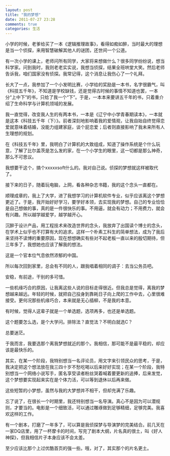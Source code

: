 ```yaml
---
layout: post
title: "我的梦想"
date: 2011-07-27 23:28
comments: true
categories: 生活
---
```

小学的时候，老爹给买了一本《逻辑推理故事》，看得如痴如醉，当时最大的理想是当一个侦探，来用智慧破解其他人的谜团，还世间一个公道。

有一次小学的课上，老师问所有同学，大家将来想做什么？很多同学纷纷说，想当科学家。问到我时，我则老老实实说，我想当侦探，结果全班哄堂大笑。然后老师告诉我，咱们国家没有侦探。我常记得，这个消息让我伤心了一个礼拜。

长大了一点，我参加了一个小发明比赛，小学给的奖励是一本书，名字很霸气，叫《科技五千年》，不知道是学校缺钱，还是觉得古时候的事情不知道也罢，一本分“上中下”的书，只给了我一个“下”。于是，一本本来要讲五千年的书，只着重介绍了生命科学与计算机领域的发展。

我一直觉得，改变我人生的有两本书，一本是《辽宁中小学青春期读本》，一本就是这本《科技五千年（下）》。前者深刻地影响着我的爱情观，让我自始自终觉得恋爱就意味着结婚，没能力组建家庭，谈个屁恋爱；后者则直接影响了我未来所有人生理想的规划。<!-- more -->

在《科技五千年》里，我明白了计算机的大致组成，知道了操作系统是个什么玩意，了解了比尔盖茨是怎么发的家，在一个小学生的眼里，这一切都是那么神奇，那么不可思议。

我想要干这个，搞个xxxxxsoft什么的。我对自己说。侦探的梦想就这样被取代了。

接下来的日子，随着玩电脑，上网，看各种杂志书籍，我的这个念头一直都在。

顺理成章的，我上了大学，进了我想学习的计算机软件专业，似乎应该离这个梦想更近了。于是，我开始好好学习，要学好本领，去实现我的梦想。自己的专业恰恰是自己想做的事，真的是一件很快乐的事。不用逼，就会有动力；不用费力，就会有兴趣。所以越学越爱学，越学越开心。

沉醉于设计产品，用工程技术来改造世界的念头，我放弃了出国读个博士的念头，在学术上似乎也不打算有大的追求。这样一个朴素工科生的简单想法，成为了我后来坚持不读博的重要原因，现在想想确实有些对不起老板一直以来的殷切期待，但三年多了，我想她也应该了解我的想法。

这是一个官本位气息依然浓郁的中国。

所以每次回到家里，总会有不同的人，跟我唱着相同的调子：去当公务员吧。

安稳，有前途，干别的多可惜。

一些机缘巧合的原因，让我离这些人说的目标走得很近。但我总是觉得，离我的梦想越来越远。年轻的时候，就把自己投身到靠耗日子向上爬的工作中去，心里很难接受。更何况那些机缘巧合，本来就是无心插柳，不是我的本意。

有时候，觉得人这辈子就是一个单选题，选项再多，也还是单选题。

这个题要怎么选，是个大学问。排除法？直觉法？不明白就选C？

总要迷茫。

于我而言，我要选那个离我梦想就近的那个。我相信，那可能不是最平稳的，却应该是最快乐的。

其实，在某一个阶段，我特别想当一名评论员，用文字来引领民众的思考，于是，我决定把这个想法放在我三四十岁不愁吃喝以后来好好实现；在某一个阶段，我特别想当一个网络小说写手，匿名享受读者粉丝哭着喊着要更新的追捧，后来发觉，这个梦想要实现起来实在是个体力活，可以等到退休以后再来做。

这些短暂的小梦想，虽然与我的大梦想并不相干，但却充满了乐趣。

忘了说了，在很长一个时期里，我还特别想当一名导演。真心不是因为可以潜规则，才要当的。电影是一个细致活，可以通过雕琢做到足够精细，足够完美。我喜欢这样的工作。

有一个剧本，打磨了一年多了，可以算是我侦探梦与导演梦的完美结合。前几天在一家DQ店里，用了一杯摩卡的时间，写完了剧本大纲，片名真的很土，叫《好人神探》，但我相信片子本身应该不会太差。

至少应该比那个上过优酷首页的强一些。哦，对了，其实那个的片名更土。